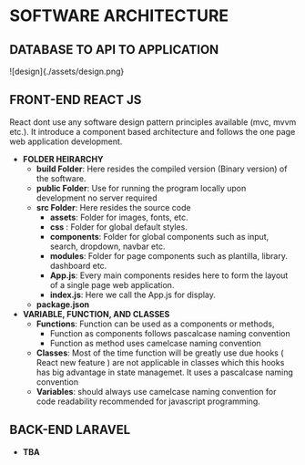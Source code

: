 # SOFTWARE ARCHITECTURE

## DATABASE TO API TO APPLICATION
![design]{./assets/design.png}

## FRONT-END REACT JS
React dont use any software design pattern principles available (mvc, mvvm etc.). It introduce a component based architecture and follows the one page web application development.
- **FOLDER HEIRARCHY**
	- **build Folder**: Here resides the compiled version (Binary version) of the software.
	- **public Folder**: Use for running the program locally upon development no server required
	-  **src Folder**: Here resides the source code
		- **assets**: Folder for images, fonts, etc.
		- **css** : Folder for global default styles.
		- **components**: Folder for global components such as input, search, dropdown, navbar etc.
		- **modules**: Folder for page components such as plantilla, library. dashboard etc. 
		- **App.js**: Every main components resides here to form the layout of a single page web application. 
		- **index.js**: Here we call the App.js for display.
	- **package.json**
- **VARIABLE, FUNCTION, AND CLASSES**	
	- **Functions**: Function can be used as a components or methods,
		- Function as components follows pascalcase naming convention
		- Function as method uses camelcase naming convention
	- **Classes**: Most of the time function will be greatly use due hooks ( React new feature ) are not applicable in classes which this hooks has big advantage in state managemet. It uses a pascalcase naming convention
	- **Variables**: should always use camelcase naming convention for code readability recommended for javascript programming.
## BACK-END LARAVEL
- **TBA**